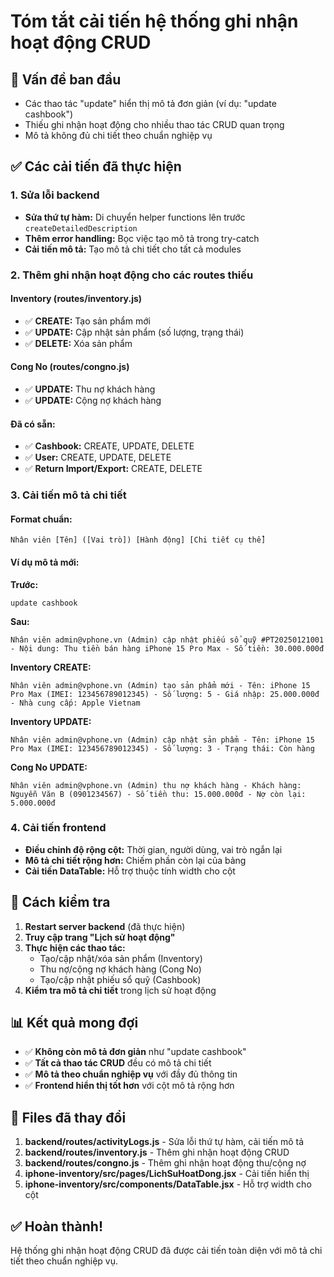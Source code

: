 # Tóm tắt cải tiến hệ thống ghi nhận hoạt động CRUD

## 🎯 Vấn đề ban đầu
- Các thao tác "update" hiển thị mô tả đơn giản (ví dụ: "update cashbook")
- Thiếu ghi nhận hoạt động cho nhiều thao tác CRUD quan trọng
- Mô tả không đủ chi tiết theo chuẩn nghiệp vụ

## ✅ Các cải tiến đã thực hiện

### 1. **Sửa lỗi backend**
- **Sửa thứ tự hàm:** Di chuyển helper functions lên trước `createDetailedDescription`
- **Thêm error handling:** Bọc việc tạo mô tả trong try-catch
- **Cải tiến mô tả:** Tạo mô tả chi tiết cho tất cả modules

### 2. **Thêm ghi nhận hoạt động cho các routes thiếu**

#### **Inventory (routes/inventory.js)**
- ✅ **CREATE:** Tạo sản phẩm mới
- ✅ **UPDATE:** Cập nhật sản phẩm (số lượng, trạng thái)
- ✅ **DELETE:** Xóa sản phẩm

#### **Cong No (routes/congno.js)**
- ✅ **UPDATE:** Thu nợ khách hàng
- ✅ **UPDATE:** Cộng nợ khách hàng

#### **Đã có sẵn:**
- ✅ **Cashbook:** CREATE, UPDATE, DELETE
- ✅ **User:** CREATE, UPDATE, DELETE  
- ✅ **Return Import/Export:** CREATE, DELETE

### 3. **Cải tiến mô tả chi tiết**

#### **Format chuẩn:**
```
Nhân viên [Tên] ([Vai trò]) [Hành động] [Chi tiết cụ thể]
```

#### **Ví dụ mô tả mới:**

**Trước:**
```
update cashbook
```

**Sau:**
```
Nhân viên admin@vphone.vn (Admin) cập nhật phiếu sổ quỹ #PT20250121001 - Nội dung: Thu tiền bán hàng iPhone 15 Pro Max - Số tiền: 30.000.000đ
```

**Inventory CREATE:**
```
Nhân viên admin@vphone.vn (Admin) tạo sản phẩm mới - Tên: iPhone 15 Pro Max (IMEI: 123456789012345) - Số lượng: 5 - Giá nhập: 25.000.000đ - Nhà cung cấp: Apple Vietnam
```

**Inventory UPDATE:**
```
Nhân viên admin@vphone.vn (Admin) cập nhật sản phẩm - Tên: iPhone 15 Pro Max (IMEI: 123456789012345) - Số lượng: 3 - Trạng thái: Còn hàng
```

**Cong No UPDATE:**
```
Nhân viên admin@vphone.vn (Admin) thu nợ khách hàng - Khách hàng: Nguyễn Văn B (0901234567) - Số tiền thu: 15.000.000đ - Nợ còn lại: 5.000.000đ
```

### 4. **Cải tiến frontend**
- **Điều chỉnh độ rộng cột:** Thời gian, người dùng, vai trò ngắn lại
- **Mô tả chi tiết rộng hơn:** Chiếm phần còn lại của bảng
- **Cải tiến DataTable:** Hỗ trợ thuộc tính width cho cột

## 🚀 Cách kiểm tra

1. **Restart server backend** (đã thực hiện)
2. **Truy cập trang "Lịch sử hoạt động"**
3. **Thực hiện các thao tác:**
   - Tạo/cập nhật/xóa sản phẩm (Inventory)
   - Thu nợ/cộng nợ khách hàng (Cong No)
   - Tạo/cập nhật phiếu sổ quỹ (Cashbook)
4. **Kiểm tra mô tả chi tiết** trong lịch sử hoạt động

## 📊 Kết quả mong đợi

- ✅ **Không còn mô tả đơn giản** như "update cashbook"
- ✅ **Tất cả thao tác CRUD** đều có mô tả chi tiết
- ✅ **Mô tả theo chuẩn nghiệp vụ** với đầy đủ thông tin
- ✅ **Frontend hiển thị tốt hơn** với cột mô tả rộng hơn

## 🔧 Files đã thay đổi

1. **backend/routes/activityLogs.js** - Sửa lỗi thứ tự hàm, cải tiến mô tả
2. **backend/routes/inventory.js** - Thêm ghi nhận hoạt động CRUD
3. **backend/routes/congno.js** - Thêm ghi nhận hoạt động thu/cộng nợ
4. **iphone-inventory/src/pages/LichSuHoatDong.jsx** - Cải tiến hiển thị
5. **iphone-inventory/src/components/DataTable.jsx** - Hỗ trợ width cho cột

## ✅ Hoàn thành!

Hệ thống ghi nhận hoạt động CRUD đã được cải tiến toàn diện với mô tả chi tiết theo chuẩn nghiệp vụ.
